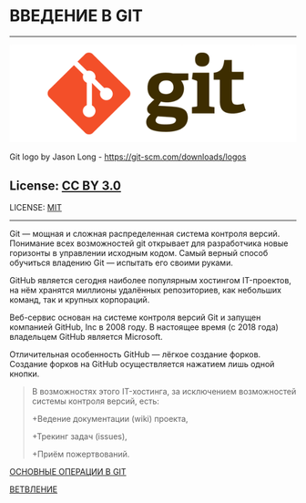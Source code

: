 # ВВЕДЕНИЕ В GIT
---
![logo](./logo.png)

Git logo by Jason Long - https://git-scm.com/downloads/logos

License: [CC BY 3.0](https://creativecommons.org/licenses/by/3.0/)
---
LICENSE: [MIT](./license.md)

---
Git — мощная и сложная распределенная система контроля версий. Понимание всех возможностей git открывает для разработчика новые горизонты в управлении исходным кодом. Самый верный способ обучиться владению Git — испытать его своими руками.

GitHub является сегодня наиболее популярным хостингом IT-проектов, на нём хранятся миллионы удалённых репозиториев, как небольших команд, так и крупных корпораций.

Веб-сервис основан на системе контроля версий Git и запущен компанией GitHub, Inc в 2008 году. В настоящее время (с 2018 года) владельцем GitHub является Microsoft.

Отличительная особенность GitHub — лёгкое создание форков. Создание форков на GitHub осуществляется нажатием лишь одной кнопки.


>В возможностях этого IT-хостинга, за исключением возможностей системы контроля версий, есть:
>
>+Ведение документации (wiki) проекта,
>
>+Трекинг задач (issues),
>
>+Приём пожертвований.

[ОСНОВНЫЕ ОПЕРАЦИИ В GIT](./osnova.md)

[ВЕТВЛЕНИЕ](./vetvlenie.md)






